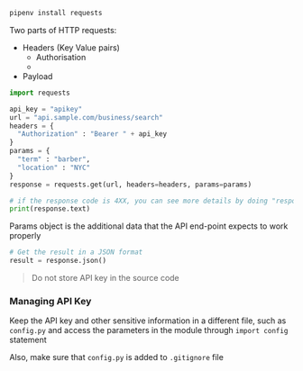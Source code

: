 ```bash
pipenv install requests
```

Two parts of HTTP requests:

- Headers (Key Value pairs)
  - Authorisation
  - 
- Payload

```python
import requests

api_key = "apikey"
url = "api.sample.com/business/search"
headers = {
  "Authorization" : "Bearer " + api_key
}
params = {
  "term" : "barber",
  "location" : "NYC"
}
response = requests.get(url, headers=headers, params=params)

# if the response code is 4XX, you can see more details by doing "response.text"
print(response.text)
```

Params object is the additional data that the API end-point expects to work properly

```python
# Get the result in a JSON format
result = response.json()
```

> Do not store API key in the source code

### Managing API Key

Keep the API key and other sensitive information in a different file, such as `config.py` and access the parameters in the module through `import config` statement

Also, make sure that `config.py` is added to `.gitignore` file